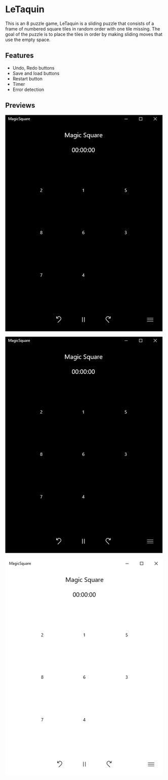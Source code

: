 # LeTaquin

This is an 8 puzzle game, LeTaquin is a sliding puzzle that consists of a frame of numbered square tiles in random order with one tile missing. 
The goal of the puzzle is to place the tiles in order by making sliding moves that use the empty space.

## Features

* Undo, Redo buttons
* Save and load buttons
* Restart button
* Timer
* Error detection

## Previews
![](https://github.com/AugustinSorel/8PuzzleUnoPlatform/blob/master/Images/Capture2.PNG)

![](https://github.com/AugustinSorel/8PuzzleUnoPlatform/blob/master/Images/Capture2.PNG)

![](https://github.com/AugustinSorel/8PuzzleUnoPlatform/blob/master/Images/Capture1.PNG)
